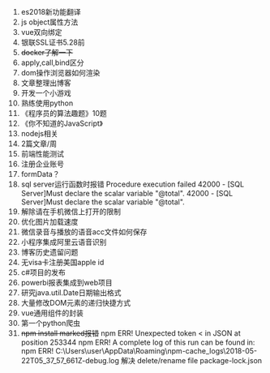 1. es2018新功能翻译
1. js object属性方法
1. vue双向绑定
1. 银联SSL证书5.28前
1. ~~docker了解一下~~
1. apply,call,bind区分
1. dom操作浏览器如何渲染
1. 文章整理出博客
1. 开发一个小游戏
1. 熟练使用python
1. 《程序员的算法趣题》10题
1. 《你不知道的JavaScript》
1. nodejs相关
1. 2篇文章/周
1. 前端性能测试
1. 注册企业账号
1.  formData？
1.  sql server运行函数时报错
Procedure execution failed
42000 - [SQL Server]Must declare the scalar variable "@total".
42000 - [SQL Server]Must declare the scalar variable "@total".
1. 解除请在手机微信上打开的限制
1. 优化图片加载速度
1. 微信录音与播放的语音acc文件如何保存
1. 小程序集成阿里云语音识别
1. 博客历史遗留问题
1. 无visa卡注册美国apple id
1. c#项目的发布
1. powerbi报表集成到web项目
1. 研究java.util.Date日期输出格式
1. 大量修改DOM元素的递归快捷方式
1. vue通用组件的封装
1. 第一个python爬虫
1. ~~npm install marked报错~~
npm ERR! Unexpected token < in JSON at position 253344
npm ERR! A complete log of this run can be found in:
npm ERR!     C:\Users\user\AppData\Roaming\npm-cache\_logs\2018-05-22T05_37_57_661Z-debug.log
解决 delete/rename file package-lock.json